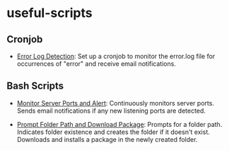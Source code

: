 # useful-scripts

## Cronjob

- [Error Log Detection](bash-script/error-log-monitoring.md): Set up a cronjob to monitor the error.log file for occurrences of "error" and receive email notifications.

## Bash Scripts

- [Monitor Server Ports and Alert](bash-script/monitor-server-ports-and-notify.sh): Continuously monitors server ports. Sends email notifications if any new listening ports are detected.

- [Prompt Folder Path and Download Package](bash-script/prompt-folder-path-and-download-package.sh): Prompts for a folder path. Indicates folder existence and creates the folder if it doesn't exist. Downloads and installs a package in the newly created folder.
